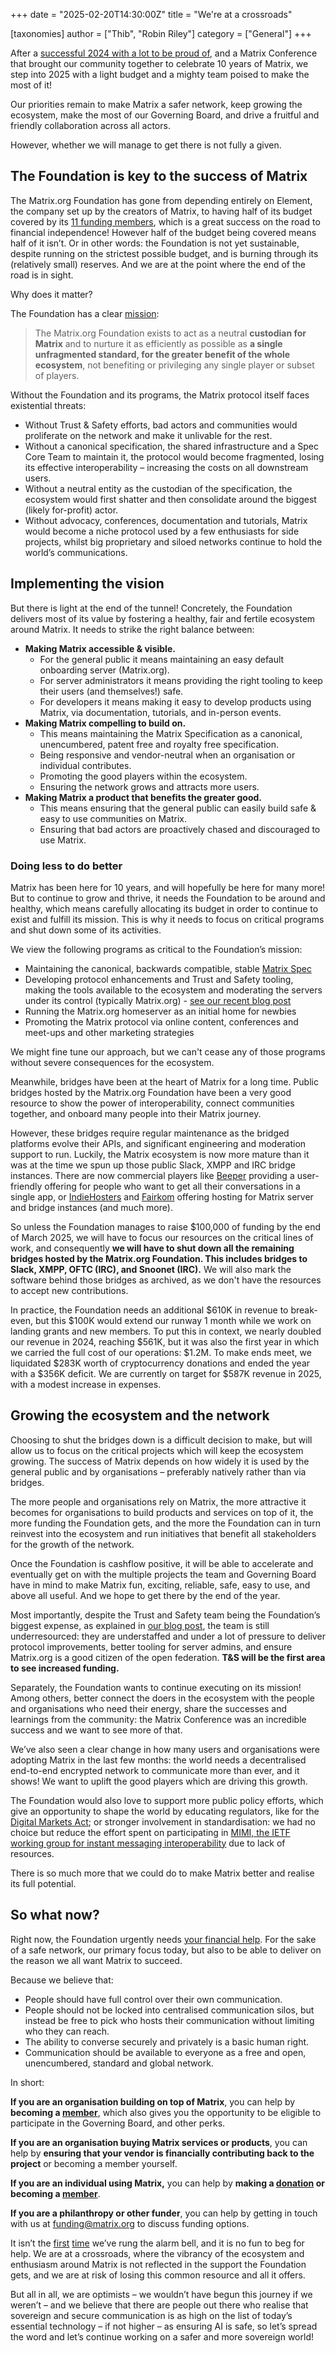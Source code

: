 +++
date = "2025-02-20T14:30:00Z"
title = "We're at a crossroads"

[taxonomies]
author = ["Thib", "Robin Riley"]
category = ["General"]
+++

After a [successful 2024 with a lot to be proud of](/blog/2024/12/25/the-matrix-holiday-special-2024/), and a Matrix Conference that brought our community together to celebrate 10 years of Matrix, we step into 2025 with a light budget and a mighty team poised to make the most of it!

Our priorities remain to make Matrix a safer network, keep growing the ecosystem, make the most of our Governing Board, and drive a fruitful and friendly collaboration across all actors.

However, whether we will manage to get there is not fully a given.

<!-- more -->

## The Foundation is key to the success of Matrix

The Matrix.org Foundation has gone from depending entirely on Element, the company set up by the creators of Matrix, to having half of its budget covered by its [11 funding members](/support/), which is a great success on the road to financial independence! However half of the budget being covered means half of it isn’t. Or in other words: the Foundation is not yet sustainable, despite running on the strictest possible budget, and is burning through its (relatively small) reserves. And we are at the point where the end of the road is in sight.

Why does it matter?

The Foundation has a clear [mission](/foundation/about/):

> The Matrix.org Foundation exists to act as a neutral **custodian for Matrix** and to nurture it as efficiently as possible as **a single unfragmented standard, for the greater benefit of the whole ecosystem**, not benefiting or privileging any single player or subset of players.

Without the Foundation and its programs, the Matrix protocol itself faces existential threats:

* Without Trust & Safety efforts, bad actors and communities would proliferate on the network and make it unlivable for the rest.
* Without a canonical specification, the shared infrastructure and a Spec Core Team to maintain it, the protocol would become fragmented, losing its effective interoperability – increasing the costs on all downstream users.
* Without a neutral entity as the custodian of the specification, the ecosystem would first shatter and then consolidate around the biggest (likely for-profit) actor.
* Without advocacy, conferences, documentation and tutorials, Matrix would become a niche protocol used by a few enthusiasts for side projects, whilst big proprietary and siloed networks continue to hold the world’s communications.


## Implementing the vision

But there is light at the end of the tunnel! Concretely, the Foundation delivers most of its value by fostering a healthy, fair and fertile ecosystem around Matrix. It needs to strike the right balance between:

* **Making Matrix accessible & visible.**
    * For the general public it means maintaining an easy default onboarding server (Matrix.org).
    * For server administrators it means providing the right tooling to keep their users (and themselves!) safe.
    * For developers it means making it easy to develop products using Matrix, via documentation, tutorials, and in-person events.
* **Making Matrix compelling to build on.**
    * This means maintaining the Matrix Specification as a canonical, unencumbered, patent free and royalty free specification.
    * Being responsive and vendor-neutral when an organisation or individual contributes.
    * Promoting the good players within the ecosystem.
    * Ensuring the network grows and attracts more users.
* **Making Matrix a product that benefits the greater good.**
    * This means ensuring that the general public can easily build safe & easy to use communities on Matrix.
    * Ensuring that bad actors are proactively chased and discouraged to use Matrix.

### Doing less to do better

Matrix has been here for 10 years, and will hopefully be here for many more! But to continue to grow and thrive, it needs the Foundation to be around and healthy, which means carefully allocating its budget in order to continue to exist and fulfill its mission. This is why it needs to focus on critical programs and shut down some of its activities.

We view the following programs as critical to the Foundation’s mission:

* Maintaining the canonical, backwards compatible, stable [Matrix Spec](https://spec.matrix.org/latest/)
* Developing protocol enhancements and Trust and Safety tooling, making the tools available to the ecosystem and moderating the servers under its control (typically Matrix.org) - [see our recent blog post](/blog/2025/02/building-a-safer-matrix/)
* Running the Matrix.org homeserver as an initial home for newbies
* Promoting the Matrix protocol via online content, conferences and meet-ups and other marketing strategies

We might fine tune our approach, but we can't cease any of those programs without severe consequences for the ecosystem.

Meanwhile, bridges have been at the heart of Matrix for a long time. Public bridges hosted by the Matrix.org Foundation have been a very good resource to show the power of interoperability, connect communities together, and onboard many people into their Matrix journey.

However, these bridges require regular maintenance as the bridged platforms evolve their APIs, and significant engineering and moderation support to run. Luckily, the Matrix ecosystem is now more mature than it was at the time we spun up those public Slack, XMPP and IRC bridge instances. There are now commercial players like [Beeper](https://www.beeper.com/) providing a user-friendly offering for people who want to get all their conversations in a single app, or [IndieHosters](https://indiehosters.net/) and [Fairkom](https://www.fairkom.eu/) offering hosting for Matrix server and bridge instances (and much more).

So unless the Foundation manages to raise $100,000 of funding by the end of March 2025, we will have to focus our resources on the critical lines of work, and consequently **we will have to shut down all the remaining bridges hosted by the Matrix.org Foundation. This includes bridges to Slack, XMPP, OFTC (IRC), and Snoonet (IRC).** We will also mark the software behind those bridges as archived, as we don't have the resources to accept new contributions.

In practice, the Foundation needs an additional $610K in revenue to break-even, but this $100K would extend our runway 1 month while we work on landing grants and new members. To put this in context, we nearly doubled our revenue in 2024, reaching $561K, but it was also the first year in which we carried the full cost of our operations: $1.2M. To make ends meet, we liquidated $283K worth of cryptocurrency donations and ended the year with a $356K deficit. We are currently on target for $587K revenue in 2025, with a modest increase in expenses.

## Growing the ecosystem and the network

Choosing to shut the bridges down is a difficult decision to make, but will allow us to focus on the critical projects which will keep the ecosystem growing. The success of Matrix depends on how widely it is used by the general public and by organisations – preferably natively rather than via bridges.

The more people and organisations rely on Matrix, the more attractive it becomes for organisations to build products and services on top of it, the more funding the Foundation gets, and the more the Foundation can in turn reinvest into the ecosystem and run initiatives that benefit all stakeholders for the growth of the network.

Once the Foundation is cashflow positive, it will be able to accelerate and eventually get on with the multiple projects the team and Governing Board have in mind to make Matrix fun, exciting, reliable, safe, easy to use, and above all useful. And we hope to get there by the end of the year.

Most importantly, despite the Trust and Safety team being the Foundation’s biggest expense, as explained in [our blog post](/blog/2025/02/building-a-safer-matrix/), the team is still underresourced: they are understaffed and under a lot of pressure to deliver protocol improvements, better tooling for server admins, and ensure Matrix.org is a good citizen of the open federation. **T&S will be the first area to see increased funding.**

Separately, the Foundation wants to continue executing on its mission! Among others, better connect the doers in the ecosystem with the people and organisations who need their energy, share the successes and learnings from the community: the Matrix Conference was an incredible success and we want to see more of that.

We’ve also seen a clear change in how many users and organisations were adopting Matrix in the last few months: the world needs a decentralised end-to-end encrypted network to communicate more than ever, and it shows! We want to uplift the good players which are driving this growth.

The Foundation would also love to support more public policy efforts, which give an opportunity to shape the world by educating regulators, like for the [Digital Markets Act](/blog/2022/03/29/how-do-you-implement-interoperability-in-a-dma-world/); or stronger involvement in standardisation: we had no choice but reduce the effort spent on participating in [MIMI, the IETF working group for instant messaging interoperability](https://datatracker.ietf.org/wg/mimi/about/) due to lack of resources.

There is so much more that we could do to make Matrix better and realise its full potential. 

## So what now?

Right now, the Foundation urgently needs [your financial help](/support/). For the sake of a safe network, our primary focus today, but also to be able to deliver on the reason we all want Matrix to succeed.

Because we believe that:

* People should have full control over their own communication.
* People should not be locked into centralised communication silos, but instead be free to pick who hosts their communication without limiting who they can reach.
* The ability to converse securely and privately is a basic human right.
* Communication should be available to everyone as a free and open, unencumbered, standard and global network.

In short:

**If you are an organisation building on top of Matrix**, you can help by **becoming a [member](/membership/)**, which also gives you the opportunity to be eligible to participate in the Governing Board, and other perks. 

**If you are an organisation buying Matrix services or products**, you can help by **ensuring that your vendor is financially contributing back to the project** or becoming a member yourself.

**If you are an individual using Matrix,** you can help by **making a [donation](/support/#help-us) or becoming a [member](/membership/)**.

**If you are a philanthropy or other funder**, you can help by getting in touch with us at [funding@matrix.org](mailto:funding@matrix.org) to discuss funding options. 

It isn’t the [first](/blog/2022/12/01/funding-matrix-via-the-matrix-org-foundation/) [time](/blog/2024/04/open-source-publicly-funded-service/) we’ve rung the alarm bell, and it is no fun to beg for help. We are at a crossroads, where the vibrancy of the ecosystem and enthusiasm around Matrix is not reflected in the support the Foundation gets, and we are at risk of losing this common resource and all it offers.

But all in all, we are optimists – we wouldn’t have begun this journey if we weren’t – and we believe that there are people out there who realise that sovereign and secure communication is as high on the list of today’s essential technology – if not higher – as ensuring AI is safe, so let’s spread the word and let’s continue working on a safer and more sovereign world!
